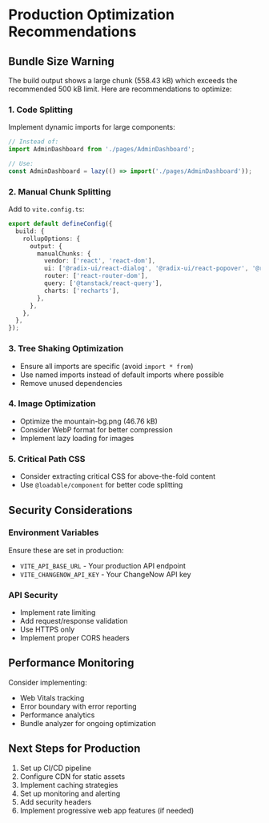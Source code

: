 # Production Optimization Recommendations

## Bundle Size Warning

The build output shows a large chunk (558.43 kB) which exceeds the recommended 500 kB limit. Here are recommendations to optimize:

### 1. Code Splitting
Implement dynamic imports for large components:

```typescript
// Instead of:
import AdminDashboard from './pages/AdminDashboard';

// Use:
const AdminDashboard = lazy(() => import('./pages/AdminDashboard'));
```

### 2. Manual Chunk Splitting
Add to `vite.config.ts`:

```typescript
export default defineConfig({
  build: {
    rollupOptions: {
      output: {
        manualChunks: {
          vendor: ['react', 'react-dom'],
          ui: ['@radix-ui/react-dialog', '@radix-ui/react-popover', '@radix-ui/react-select'],
          router: ['react-router-dom'],
          query: ['@tanstack/react-query'],
          charts: ['recharts'],
        },
      },
    },
  },
});
```

### 3. Tree Shaking Optimization
- Ensure all imports are specific (avoid `import * from`)
- Use named imports instead of default imports where possible
- Remove unused dependencies

### 4. Image Optimization
- Optimize the mountain-bg.png (46.76 kB)
- Consider WebP format for better compression
- Implement lazy loading for images

### 5. Critical Path CSS
- Consider extracting critical CSS for above-the-fold content
- Use `@loadable/component` for better code splitting

## Security Considerations

### Environment Variables
Ensure these are set in production:
- `VITE_API_BASE_URL` - Your production API endpoint
- `VITE_CHANGENOW_API_KEY` - Your ChangeNow API key

### API Security
- Implement rate limiting
- Add request/response validation
- Use HTTPS only
- Implement proper CORS headers

## Performance Monitoring

Consider implementing:
- Web Vitals tracking
- Error boundary with error reporting
- Performance analytics
- Bundle analyzer for ongoing optimization

## Next Steps for Production

1. Set up CI/CD pipeline
2. Configure CDN for static assets
3. Implement caching strategies
4. Set up monitoring and alerting
5. Add security headers
6. Implement progressive web app features (if needed)
